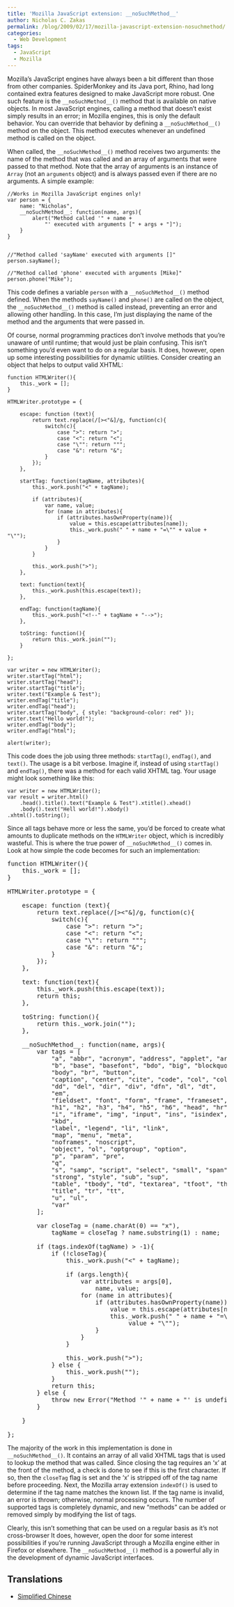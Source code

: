 ```yaml
---
title: 'Mozilla JavaScript extension: __noSuchMethod__'
author: Nicholas C. Zakas
permalink: /blog/2009/02/17/mozilla-javascript-extension-nosuchmethod/
categories:
  - Web Development
tags:
  - JavaScript
  - Mozilla
---
```

Mozilla&#8217;s JavaScript engines have always been a bit different than those from other companies. SpiderMonkey and its Java port, Rhino, had long contained extra features designed to make JavaScript more robust. One such feature is the `__noSuchMethod__()` method that is available on native objects. In most JavaScript engines, calling a method that doesn&#8217;t exist simply results in an error; in Mozilla engines, this is only the default behavior. You can override that behavior by defining a `__noSuchMethod__()` method on the object. This method executes whenever an undefined method is called on the object.

When called, the `__noSuchMethod__()` method receives two arguments: the name of the method that was called and an array of arguments that were passed to that method. Note that the array of arguments is an instance of `Array` (not an `arguments` object) and is always passed even if there are no arguments. A simple example:

    //Works in Mozilla JavaScript engines only!
    var person = {
        name: "Nicholas",
        __noSuchMethod__: function(name, args){
            alert("Method called '" + name +
                "' executed with arguments [" + args + "]");
        }
    }
    
    
    //"Method called 'sayName' executed with arguments []"
    person.sayName();       
    
    //"Method called 'phone' executed with arguments [Mike]"
    person.phone("Mike");   

This code defines a variable `person` with a `__noSuchMethod__()` method defined. When the methods `sayName()` and `phone()` are called on the object, the `__noSuchMethod__()` method is called instead, preventing an error and allowing other handling. In this case, I&#8217;m just displaying the name of the method and the arguments that were passed in.

Of course, normal programming practices don&#8217;t involve methods that you&#8217;re unaware of until runtime; that would just be plain confusing. This isn&#8217;t something you&#8217;d even want to do on a regular basis. It does, however, open up some interesting possibilities for dynamic utilities. Consider creating an object that helps to output valid XHTML:

    function HTMLWriter(){
        this._work = [];
    }
    
    HTMLWriter.prototype = {
    
        escape: function (text){
            return text.replace(/[><"&]/g, function(c){
                switch(c){
                    case ">": return ">";
                    case "<": return "<";
                    case "\"": return """;
                    case "&": return "&";
                }
            });
        },
    
        startTag: function(tagName, attributes){
            this._work.push("<" + tagName);
    
            if (attributes){
                var name, value;
                for (name in attributes){
                    if (attributes.hasOwnProperty(name)){
                        value = this.escape(attributes[name]);
                        this._work.push(" " + name + "=\"" + value + "\"");
                    }
                }
            }
    
            this._work.push(">");
        },
    
        text: function(text){
            this._work.push(this.escape(text));
        },
    
        endTag: function(tagName){
            this._work.push("<!--" + tagName + "-->");
        },
    
        toString: function(){
            return this._work.join("");
        }
    
    };
    
    var writer = new HTMLWriter();
    writer.startTag("html");
    writer.startTag("head");
    writer.startTag("title");
    writer.text("Example & Test");
    writer.endTag("title");
    writer.endTag("head");
    writer.startTag("body", { style: "background-color: red" });
    writer.text("Hello world!");
    writer.endTag("body");
    writer.endTag("html");
    
    alert(writer);

This code does the job using three methods: `startTag()`, `endTag()`, and `text()`. The usage is a bit verbose. Imagine if, instead of using `startTag()` and `endTag()`, there was a method for each valid XHTML tag. Your usage might look something like this:

    var writer = new HTMLWriter();
    var result = writer.html()
        .head().title().text("Example & Test").xtitle().xhead()
        .body().text("Hell world!").xbody()
    .xhtml().toString();

Since all tags behave more or less the same, you&#8217;d be forced to create what amounts to duplicate methods on the `HTMLWriter` object, which is incredibly wasteful. This is where the true power of `__noSuchMethod__()` comes in. Look at how simple the code becomes for such an implementation:

<pre>function HTMLWriter(){
    this._work = [];
}

HTMLWriter.prototype = {

    escape: function (text){
        return text.replace(/[&gt;&lt;"&]/g, function(c){
            switch(c){
                case "&gt;": return "&gt;";
                case "&lt;": return "&lt;";
                case "\"": return """;
                case "&": return "&";
            }
        });
    },

    text: function(text){
        this._work.push(this.escape(text));
        return this;
    },

    toString: function(){
        return this._work.join("");
    },

    __noSuchMethod__: function(name, args){
        var tags = [
            "a", "abbr", "acronym", "address", "applet", "area",
            "b", "base", "basefont", "bdo", "big", "blockquote",
            "body", "br", "button",
            "caption", "center", "cite", "code", "col", "colgroup",
            "dd", "del", "dir", "div", "dfn", "dl", "dt",
            "em",
            "fieldset", "font", "form", "frame", "frameset",
            "h1", "h2", "h3", "h4", "h5", "h6", "head", "hr", "html",
            "i", "iframe", "img", "input", "ins", "isindex",
            "kbd",
            "label", "legend", "li", "link",
            "map", "menu", "meta",
            "noframes", "noscript",
            "object", "ol", "optgroup", "option",
            "p", "param", "pre",
            "q",
            "s", "samp", "script", "select", "small", "span", "strike",
            "strong", "style", "sub", "sup",
            "table", "tbody", "td", "textarea", "tfoot", "th", "thead",
            "title", "tr", "tt",
            "u", "ul",
            "var"
        ];

        var closeTag = (name.charAt(0) == "x"),
            tagName = closeTag ? name.substring(1) : name;

        if (tags.indexOf(tagName) &gt; -1){
            if (!closeTag){
                this._work.push("&lt;" + tagName);

                if (args.length){
                    var attributes = args[0],
                        name, value;
                    for (name in attributes){
                        if (attributes.hasOwnProperty(name)){
                            value = this.escape(attributes[name]);
                            this._work.push(" " + name + "=\"" +
                                 value + "\"");
                        }
                    }
                }

                this._work.push("&gt;");
            } else {
                this._work.push("<!--" + tagName + "-->");
            }
            return this;
        } else {
            throw new Error("Method '" + name + "' is undefined.");
        }

    }

};</pre>

The majority of the work in this implementation is done in `__noSuchMethod__()`. It contains an array of all valid XHTML tags that is used to lookup the method that was called. Since closing the tag requires an &#8216;x&#8217; at the front of the method, a check is done to see if this is the first character. If so, then the `closeTag` flag is set and the &#8216;x&#8217; is stripped off of the tag name before proceeding. Next, the Mozilla array extension `indexOf()` is used to determine if the tag name matches the known list. If the tag name is invalid, an error is thrown; otherwise, normal processing occurs. The number of supported tags is completely dynamic, and new &#8220;methods&#8221; can be added or removed simply by modifying the list of tags.

Clearly, this isn&#8217;t something that can be used on a regular basis as it&#8217;s not cross-browser It does, however, open the door for some interest possibilities if you&#8217;re running JavaScript through a Mozilla engine either in Firefox or elsewhere. The `__noSuchMethod__()` method is a powerful ally in the development of dynamic JavaScript interfaces.

## Translations

  * [Simplified Chinese][1]

 [1]: http://cuimingda.com/2009/02/mozilla-javascript-nosuchmethod.html
